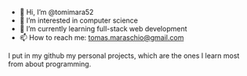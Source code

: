 - 👋 Hi, I’m @tomimara52
- 👀 I’m interested in computer science
- 🌱 I’m currently learning full-stack web development
- 📫 How to reach me: tomas.maraschio@gmail.com

I put in my github my personal projects, which are the ones I learn most from about programming.
